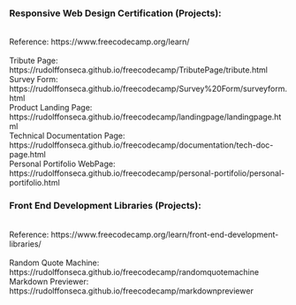 <h3> Responsive Web Design Certification (Projects):</h3> <br>
  Reference: https://www.freecodecamp.org/learn/ <br>
  <br>
  Tribute Page: https://rudolffonseca.github.io/freecodecamp/TributePage/tribute.html <br>
  Survey Form: https://rudolffonseca.github.io/freecodecamp/Survey%20Form/surveyform.html <br>
  Product Landing Page: https://rudolffonseca.github.io/freecodecamp/landingpage/landingpage.html <br>
  Technical Documentation Page: https://rudolffonseca.github.io/freecodecamp/documentation/tech-doc-page.html <br>
  Personal Portifolio WebPage: https://rudolffonseca.github.io/freecodecamp/personal-portifolio/personal-portifolio.html <br>
  
<h3> Front End Development Libraries (Projects):</h3> <br>
  Reference: https://www.freecodecamp.org/learn/front-end-development-libraries/ <br>
  <br>
  Random Quote Machine: https://rudolffonseca.github.io/freecodecamp/randomquotemachine <br>
  Markdown Previewer: https://rudolffonseca.github.io/freecodecamp/markdownpreviewer <br>
  
